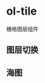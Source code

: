 # ol-tile

栅格图层组件

## 图层切换

<preview comp="tile"></preview>

## 海图

<preview comp="ocean"></preview>
